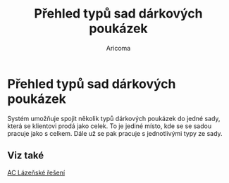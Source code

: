 ﻿---
    title: "Přehled typů sad dárkových poukázek"
    author: Aricoma
    ms.date: 04/30/2018
    ms.topic: article
    ms.prod: dynamics-nav-2017
    ms.contentlocale: cs-cz
    ms.lasthandoff: 04/30/2018
---

# Přehled typů sad dárkových poukázek

Systém umožňuje spojit několik typů dárkových poukázek do jedné sady, která se klientovi prodá jako celek. To je jediné místo, kde se se sadou pracuje jako s celkem. Dále už se pak pracuje s jednotlivými typy ze sady. 


## <a name="see-also"></a>Viz také
[AC Lázeňské řešení](spa-solution.md)
